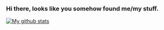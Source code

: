 ### Hi there, looks like you somehow found me/my stuff. 

[![My github stats](https://github-readme-stats.vercel.app/api?username=itsTyrion&count_private=true&bg_color=69,FF5921,A42BAD&title_color=fff&text_color=fff)](https://github.com/itsTyrion/itsTyrion)
<!-- [![Soon(tm)](https://github-readme-stats.vercel.app/api/top-langs/?username=itsTyrion&layout=compact&bg_color=30,FF5921,A42BAD&title_color=fff&text_color=fff)](https://github.com/itsTyrion/itsTyrion) -->


<!--
**itsTyrion/itsTyrion** is a ✨ _special_ ✨ repository because its `README.md` (this file) appears on your GitHub profile.

Here are some ideas to get you started:

- 🔭 I’m currently working on ...
- 🌱 I’m currently learning ...
- 👯 I’m looking to collaborate on ...
- 🤔 I’m looking for help with ...
- 💬 Ask me about ...
- 📫 How to reach me: ...
- 😄 Pronouns: ...
- ⚡ Fun fact: ...
-->
